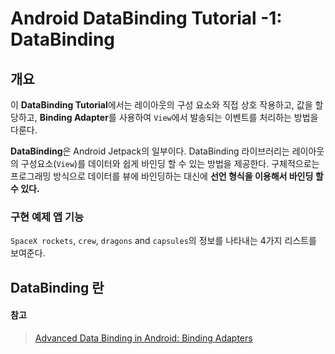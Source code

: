 # Android DataBinding Tutorial -1: DataBinding

## 개요

<p>

이 **DataBinding Tutorial**에서는 레이아웃의 구성 요소와 직접 상호 작용하고, 값을 할당하고, **Binding Adapter**를 사용하여 `View`에서 발송되는 이벤트를 처리하는 방법을 다룬다.

</p>

<p>

**DataBinding**은 Android Jetpack의 일부이다. DataBinding 라이브러리는 레이아웃의 구성요소(`View`)를  데이터와 쉽게 바인딩 할 수 있는 방법을 제공한다. 구체적으로는 프로그래밍 방식으로 데이터를 뷰에 바인딩하는 대신에 **선언 형식을 이용해서 바인딩 할 수 있다.**

</p>

### 구현 예제 앱 기능

<p>

`SpaceX rockets`, `crew`, `dragons` and `capsules`의 정보를 나타내는 4가지 리스트를 보여준다.

</p>

## DataBinding 란

<p>



</p>


#### 참고
> [Advanced Data Binding in Android: Binding Adapters](https://www.raywenderlich.com/28513564-advanced-data-binding-in-android-binding-adapters#toc-anchor-001)
